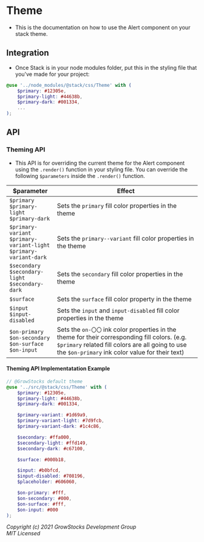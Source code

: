 # Theme
- This is the documentation on how to use the Alert component on your stack theme.

## Integration
- Once Stack is in your node modules folder, put this in the styling file that you've made for your project:
```scss
@use '../node_modules/@stack/css/Theme' with (
    $primary: #12305e,
    $primary-light: #44638b,
    $primary-dark: #001334,
    ...
);
```

## API
### Theming API
- This API is for overriding the current theme for the Alert component using the `.render()` function in your styling file. You can override the following `$parameters` inside the `.render()` function.

| $parameter | Effect |   
|---|---|
| `$primary`<br>`$primary-light`<br>`$primary-dark` | Sets the `primary` fill color properties in the theme
| `$primary-variant`<br>`$primary-variant-light`<br>`$primary-variant-dark` | Sets the `primary--variant` fill color properties in the theme
| `$secondary`<br>`$secondary-light`<br>`$secondary-dark` | Sets the `secondary` fill color properties in the theme
| `$surface` | Sets the `surface` fill color property in the theme
| `$input`<br>`$input-disabled` | Sets the `input` and `input-disabled` fill color properties in the theme
| `$on-primary`<br>`$on-secondary`<br>`$on-surface`<br>`$on-input` | Sets the `on-〇〇` ink color properties in the theme for their corresponding fill colors. (e.g. `$primary` related fill colors are all going to use the `$on-primary` ink color value for their text)

#### Theming API Implementatation Example

```scss
// @GrowStocks default theme
@use '../src/@stack/css/Theme' with (
    $primary: #12305e,
    $primary-light: #44638b,
    $primary-dark: #001334,

    $primary-variant: #1d69a9,
    $primary-variant-light: #7d9fcb,
    $primary-variant-dark: #1c4c86,

    $secondary: #ffa000,
    $secondary-light: #ffd149,
    $secondary-dark: #c67100,

    $surface: #000b18,

    $input: #b0bfcd,
    $input-disabled: #708196,
    $placeholder: #606060,

    $on-primary: #fff,
    $on-secondary: #000,
    $on-surface: #fff,
    $on-input: #000
);
```

*Copyright (c) 2021 GrowStocks Development Group* <br>
*MIT Licensed*